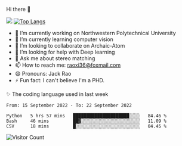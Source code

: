 Hi there 👋

![](https://github-readme-stats.vercel.app/api?username=Raohaocheng)
[![Top Langs](https://github-readme-stats.vercel.app/api/top-langs/?username=Raohaocheng&layout=compact)](https://github.com/anuraghazra/github-readme-stats)

- 🔭 I’m currently working on Northwestern Polytechnical University
- 🌱 I’m currently learning computer vision
- 👯 I’m looking to collaborate on Archaic-Atom
- 🤔 I’m looking for help with Deep learning
- 💬 Ask me about stereo matching
- 📫 How to reach me: raoxi36@foxmail.com
- 😄 Pronouns: Jack Rao
- ⚡ Fun fact: I can't believe I'm a PHD.

✨ The coding language used in last week
<!--START_SECTION:waka-->

```text
From: 15 September 2022 - To: 22 September 2022

Python   5 hrs 57 mins   █████████████████████░░░░   84.46 %
Bash     46 mins         ██▓░░░░░░░░░░░░░░░░░░░░░░   11.09 %
CSV      18 mins         █░░░░░░░░░░░░░░░░░░░░░░░░   04.45 %
```

<!--END_SECTION:waka-->

![Visitor Count](https://profile-counter.glitch.me/Raohaocheng/count.svg)
